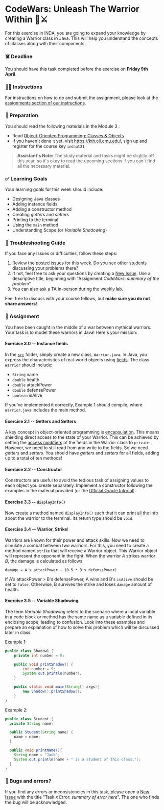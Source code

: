 # CodeWars: Unleash The Warrior Within 🐺⚔️

For this exercise in INDA, you are going to expand your knowledge by creating a Warrior class in Java. This will help you understand the concepts of classes along with their components.

### ☠️ Deadline
You should have this task completed before the exercise on **Friday 9th April**.

### 👩‍🏫 Instructions
For instructions on how to do and submit the assignment, please look at the [assignments section of our instructions](https://gits-15.sys.kth.se/inda-21/instructions#assignments).

### 📘 Preparation
You should read the following materials in the Module 3 :

- Read [Object-Oriented Programming: Classes & Objects](https://kth.oli.cmu.edu/jcourse/webui/syllabus/module.do?context=d0b3e4b0a68101724dbe5d56e0a5781000160026)
- If you haven't done it yet, visit https://kth.oli.cmu.edu/, sign up and register for the course key `indaut21`

> **Assistant's Note:** The study material and tasks might be slightly off this year, so it's okay to read the upcoming sections if you can't find all the necessary material.

### ✅ Learning Goals
Your learning goals for this week should include:
* Designing Java classes
* Adding instance fields
* Adding a constructor method
* Creating *getters* and *setters*
* Printing to the terminal
* Using the `main` method
* Understanding Scope (or *Variable Shadowing*)

### 🚨 Troubleshooting Guide
If you face any issues or difficulties, follow these steps:

1. Review the [posted issues](https://gits-15.sys.kth.se/inda-21/help/issues) for this week. Do you see other students discussing your problems there?
2. If not, feel free to ask your questions by creating a [New Issue](https://gits-15.sys.kth.se/inda-21/help/issues/new). Use a descriptive title, beginning with "Assignment *CodeWars*: *summary of the problem*"
3. You can also ask a TA in-person during the [weekly lab](https://queue.csc.kth.se/Queue/INDA). 

Feel free to discuss with your course fellows, but **make sure you do not share answers**!

### 🏁 Assignment

You have been caught in the middle of a war between mythical warriors. Your task is to model these warriors in Java! Here's your mission:

#### Exercise 3.0 -- Instance fields
In the [`src`](src) folder, simply create a new class, `Warrior.java`. In Java, you express the characteristics of real-world objects using [fields](https://docs.oracle.com/javase/tutorial/java/javaOO/variables.html). The class `Warrior` should include:

- `String` name
- `double` health
- `double` attackPower
- `double` defensePower
- `boolean` isAlive

If you've implemented it correctly, Example 1 should compile, where `Warrior.java` includes the main method.

#### Exercise 3.1 -- Getters and Setters
A key concept in object-oriented programming is [encapsulation](https://en.wikipedia.org/wiki/Encapsulation_(computer_programming)). This means shielding direct access to the state of your Warrior. This can be achieved by setting the [access modifiers](https://docs.oracle.com/javase/tutorial/java/javaOO/accesscontrol.html) of the fields in the Warrior class to `private`. However, we need to still read from and write to the fields. So we need *getters* and *setters*. You should have *getters* and *setters* for all fields, adding up to a total of ten methods!

#### Exercise 3.2 -- Constructor
Constructors are useful to avoid the tedious task of assigning values to each object you create separately. Implement a constructor following the examples in the material provided (or the [Official Oracle tutorial](https://docs.oracle.com/javase/tutorial/java/javaOO/constructors.html)). 

#### Exercise 3.3 -- `displayInfo()`
Now create a method named `displayInfo()` such that it can print all the info about the warrior to the terminal. Its return type should be `void`.

#### Exercise 3.4 -- Warrior, Strike!
Warriors are known for their power and attack skills. Now we need to simulate a combat between two warriors. For this, you need to create a method named `strike` that will receive a Warrior object. This Warrior object will represent the opponent in the fight. When the warrior *A* strikes warrior *B*, the damage is calculated as follows:

`damage = A's attackPower - (0.5 * B's defensePower)`

If A's attackPower > B's defensePower, A wins and B's `isAlive` should be set to `false`. Otherwise, B survives the strike and loses `damage` amount of health.

#### Exercise 3.5 -- Variable Shadowing
The term *Variable Shadowing* refers to the scenario where a local variable in a code block or method has the same name as a variable defined in its enclosing scope, leading to confusion. Look into these examples and prepare an explanation of how to solve this problem which will be discussed later in class.

Example 1:
```Java
public class Shadow1 {
    private int number = 0; 

    public void printShadow() {
        int number = 5;
        System.out.println(number);  
    }

    public static void main(String[] args){
        new Shadow().printShadow();
    }
}
```
Example 2:
```Java
public class Student {
  private String name;

  public Student(String name) {
    name = name; 
  }

  public void printName(){
    String name = "Jack";
    System.out.println(name + " is a student of this class.");  
  }
}
```

### 🐞 Bugs and errors?
If you find any errors or inconsistencies in this task, please open a [New Issue](https://gits-15.sys.kth.se/inda-21/help/issues/new) with the title "Task *x* Error: *summary of error here*". The one who finds the bug will be acknowledged.